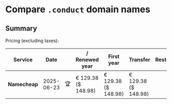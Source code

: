 # Compare `.conduct` domain names

## Summary

Pricing (excluding taxes):

| Service | Date |  | / Renewed year | First year | Transfer | Restoration |
|--|--|--|--|--|--|--|
| **Namecheap** | 2025-06-23 | 🏆 | € 129.38<br>($ 148.98) | € 129.38<br>($ 148.98) | € 129.38<br>($ 148.98) |  |
